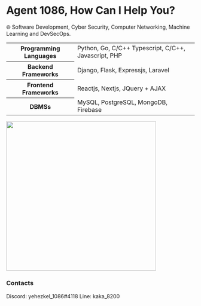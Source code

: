 # Agent 1086, How Can I Help You?

🌐 Software Development, Cyber Security, Computer Networking, Machine Learning and DevSecOps.

<table>
  <tbody>
    <tr>
      <th>Programming Languages</th> 
      <td>Python, Go, C/C++ Typescript, C/C++, Javascript, PHP</td>
    </tr>
    <tr>
      <th>Backend Frameworks</th>
      <td>Django, Flask, Expressjs, Laravel</td>
    </tr>
    <tr>
      <th>Frontend Frameworks</th>
      <td>Reactjs, Nextjs, JQuery + AJAX</td>
    </tr>
    <tr>
      <th>DBMSs</th>
      <td>MySQL, PostgreSQL, MongoDB, Firebase</td>
    </tr>
  </tbody>
</table>
<img src="https://wakatime.com/share/@e08f8b14-02a9-4fc3-a997-6be14dbaff15/4d9e12b2-a20f-40ef-b02f-ae61275d2cc2.svg" width="400" />

<!-- <figure><embed src="https://wakatime.com/share/@e08f8b14-02a9-4fc3-a997-6be14dbaff15/4d9e12b2-a20f-40ef-b02f-ae61275d2cc2.svg"></embed></figure> -->



<!-- ### Github Stats -->
<!--
<img src='https://github-readme-stats.vercel.app/api?username=bazoka-kaka&show_icons=true&count_private=true&theme=dracula' />
<img src='https://github-readme-stats.vercel.app/api/top-langs/?username=bazoka-kaka&layout=compact&theme=dracula&langs_count=15' />
-->
<!-- <img src='https://wakatime.com/share/@e08f8b14-02a9-4fc3-a997-6be14dbaff15/901d8d76-e039-41e7-96f8-f48de02c6e18.svg' width='500' /> -->
<!--
<details>
  <summary>Last 7 Days</summary><br />
  <img src='https://wakatime.com/share/@e08f8b14-02a9-4fc3-a997-6be14dbaff15/901d8d76-e039-41e7-96f8-f48de02c6e18.svg' width='500' />
</details>
-->

### Contacts

Discord: yehezkel_1086#4118
Line: kaka_8200
